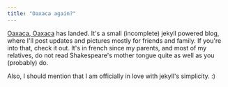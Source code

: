 ```yaml
---
title: "Oaxaca again?"
---
```


[Oaxaca, Oaxaca](http://oaxaca.cyprio.net/) has landed. It's a small
(incomplete) jekyll powered blog, where I'll post updates and pictures mostly
for friends and family. If you're into that, check it out. It's in french
since my parents, and most of my relatives, do not read Shakespeare's mother
tongue quite as well as you (probably) do.

Also, I should mention that I am officially in love with jekyll's simplicity.
:)

